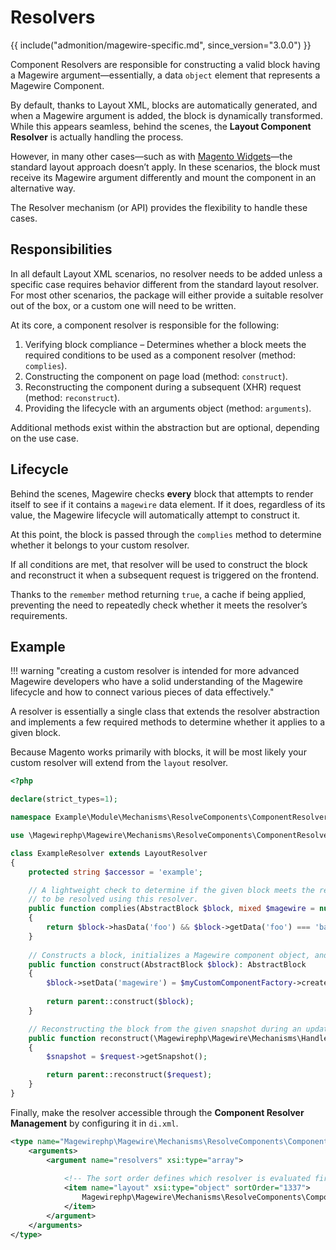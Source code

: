 # Resolvers

{{ include("admonition/magewire-specific.md", since_version="3.0.0") }}

Component Resolvers are responsible for constructing a valid block having a Magewire argument—essentially,
a data `object` element that represents a Magewire Component.

By default, thanks to Layout XML, blocks are automatically generated, and when a Magewire argument is added,
the block is dynamically transformed. While this appears seamless, behind the scenes, the **Layout Component Resolver**
is actually handling the process.

However, in many other cases—such as with [Magento Widgets](https://experienceleague.adobe.com/en/docs/commerce-admin/content-design/elements/widgets/widgets)—the standard layout approach doesn’t apply. In these scenarios, the block must receive its Magewire argument differently
and mount the component in an alternative way.

The Resolver mechanism (or API) provides the flexibility to handle these cases.

## Responsibilities

In all default Layout XML scenarios, no resolver needs to be added unless a specific case requires behavior different from the standard layout resolver. For most other scenarios, the package will either provide a suitable resolver out of the box, or a custom one will need to be written.

At its core, a component resolver is responsible for the following:

1. Verifying block compliance – Determines whether a block meets the required conditions to be used as a component resolver (method: `complies`).
2. Constructing the component on page load (method: `construct`). 
3. Reconstructing the component during a subsequent (XHR) request (method: `reconstruct`). 
4. Providing the lifecycle with an arguments object (method: `arguments`).

Additional methods exist within the abstraction but are optional, depending on the use case.

## Lifecycle

Behind the scenes, Magewire checks **every** block that attempts to render itself to see if it contains a `magewire` data element.
If it does, regardless of its value, the Magewire lifecycle will automatically attempt to construct it.

At this point, the block is passed through the `complies` method to determine whether it belongs to your custom resolver.

If all conditions are met, that resolver will be used to construct the block and reconstruct it when a subsequent request
is triggered on the frontend.

Thanks to the `remember` method returning `true`, a cache if being applied, preventing the need to repeatedly check
whether it meets the resolver’s requirements.

## Example

!!! warning "creating a custom resolver is intended for more advanced Magewire developers who have a solid understanding of the Magewire lifecycle and how to connect various pieces of data effectively."

A resolver is essentially a single class that extends the resolver abstraction and implements a few required methods to
determine whether it applies to a given block.

Because Magento works primarily with blocks, it will be most likely your custom resolver will extend from the `layout` resolver.

```php
<?php

declare(strict_types=1);

namespace Example\Module\Mechanisms\ResolveComponents\ComponentResolver;

use \Magewirephp\Magewire\Mechanisms\ResolveComponents\ComponentResolver\ComponentResolver\LayoutResolver

class ExampleResolver extends LayoutResolver
{
    protected string $accessor = 'example';

    // A lightweight check to determine if the given block meets the requirements 
    // to be resolved using this resolver.
    public function complies(AbstractBlock $block, mixed $magewire = null): bool
    {
        return $block->hasData('foo') && $block->getData('foo') === 'bar';
    }
    
    // Constructs a block, initializes a Magewire component object, and sets its ID and name.
    public function construct(AbstractBlock $block): AbstractBlock
    {
        $block->setData('magewire') = $myCustomComponentFactory->create($block)
    
        return parent::construct($block);
    }

    // Reconstructing the block from the given snapshot during an update request cycle.
    public function reconstruct(\Magewirephp\Magewire\Mechanisms\HandleRequests\ComponentRequestContext $request): AbstractBlock
    {
        $snapshot = $request->getSnapshot();

        return parent::reconstruct($request);
    }
}
```

Finally, make the resolver accessible through the **Component Resolver Management** by configuring it in `di.xml`.

```xml title="File: etc/frontend/di.xml"
<type name="Magewirephp\Magewire\Mechanisms\ResolveComponents\ComponentResolverManagement">
    <arguments>
        <argument name="resolvers" xsi:type="array">
            
            <!-- The sort order defines which resolver is evaluated first and should always be set. -->
            <item name="layout" xsi:type="object" sortOrder="1337">
                Magewirephp\Magewire\Mechanisms\ResolveComponents\ComponentResolver\LayoutResolver
            </item>
        </argument>
    </arguments>
</type>
```
